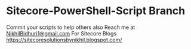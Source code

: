 # Sitecore-PowerShell-Script Branch
Commit your scripts to help others also
Reach me at NikhilBidhuri1@gmail.com
For Sitecore Blogs 
https://sitecoresolutionsbynikhil.blogspot.com/
